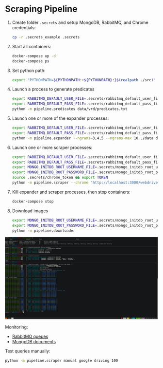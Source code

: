 # Scraping Pipeline

1. Create folder `.secrets` and setup MongoDB, RabbitMQ, and Chrome credentials:
   ```bash
   cp -r .secrets_example .secrets 
   ```

2. Start all containers:
   ```bash
   docker-compose up -d
   docker-compose ps
   ```
   
3. Set python path:
   ```bash
   export "PYTHONPATH=${PYTHONPATH:+${PYTHONPATH}:}$(realpath ./src)"
   ```

4. Launch a process to generate predicates
   ```bash
   export RABBITMQ_DEFAULT_USER_FILE=.secrets/rabbitmq_default_user_file
   export RABBITMQ_DEFAULT_PASS_FILE=.secrets/rabbitmq_default_pass_file
   python -m pipeline.predicates data/vrd/predicates.txt
   ```

5. Launch one or more of the expander processes:
   ```bash
   export RABBITMQ_DEFAULT_USER_FILE=.secrets/rabbitmq_default_user_file
   export RABBITMQ_DEFAULT_PASS_FILE=.secrets/rabbitmq_default_pass_file                                                                        
   python -m pipeline.expander --ngrams=3,4,5 --ngrams-max 10 ./data daemon
   ```

6. Launch one or more scraper processes:
   ```bash
   export RABBITMQ_DEFAULT_USER_FILE=.secrets/rabbitmq_default_user_file
   export RABBITMQ_DEFAULT_PASS_FILE=.secrets/rabbitmq_default_pass_file
   export MONGO_INITDB_ROOT_USERNAME_FILE=.secrets/mongo_initdb_root_username
   export MONGO_INITDB_ROOT_PASSWORD_FILE=.secrets/mongo_initdb_root_password
   source .secrets/chrome_token && export TOKEN
   python -m pipeline.scraper --chrome 'http://localhost:3000/webdriver' daemon 40
   ```
   
7. Kill expander and scraper processes, then stop containers:
   ```bash
   docker-compose stop
   ```
   
8. Download images
   ```bash
   export MONGO_INITDB_ROOT_USERNAME_FILE=.secrets/mongo_initdb_root_username
   export MONGO_INITDB_ROOT_PASSWORD_FILE=.secrets/mongo_initdb_root_password
   python -m pipeline.downloader 
   ```

![Pipeline example](pipeline-example.png)

Monitoring:
- [RabbitMQ queues](http://localhost:15672/)
- [MongoDB documents](http://localhost:8081/)

Test queries manually:
```bash
python -m pipeline.scraper manual google driving 100
```